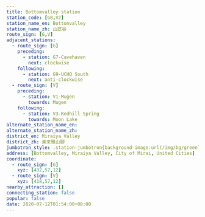 ```yaml
---
title: Bottomvalley station
station_code: [G8,V2]
station_name_en: Bottomvalley
station_name_zh: 山底谷
route_sign: [G,V]
adjacent_stations:
  - route_sign: [G]
    preceding:
      - station: G7-Cavehaven
        next: clockwise
    following:
      - station: G9-UCHQ South
        next: anti-clockwise
  - route_sign: [V]
    preceding:
      - station: V1-Mugen
        towards: Mugen
    following:
      - station: V3-Redhill Spring
        towards: Moon Lake
alternate_station_name_en: 
alternate_station_name_zh: 
district_en: Miraiya Valley
district_zh: 美來雅山腳
jumbotron_style: .station-jumbotron{background-image:url(/img/bg/greenline.png),url(/img/bg/victoryline.png);background-repeat:no-repeat;background-size:100% 10px;background-position:0 115px,0 145px}
address: [Bottomvalley, Miraiya Valley, City of Mirai, United Cities]
coordinate:
  - route_sign: [G]
    xyz: [432,57,12]
  - route_sign: [V]
    xyz: [418,57,12]
nearby_attraction: []
connecting_station: false
popular: false
date: 2020-07-12T01:54:00+08:00
---
```



